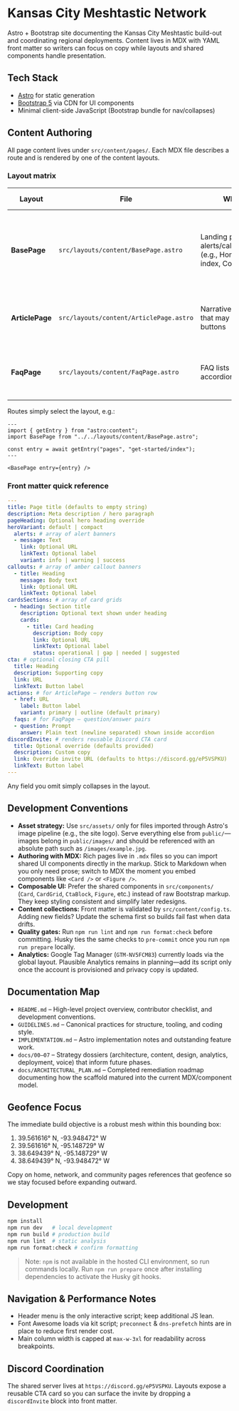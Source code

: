 # Kansas City Meshtastic Network

Astro + Bootstrap site documenting the Kansas City Meshtastic build-out and coordinating regional deployments. Content lives in MDX with YAML front matter so writers can focus on copy while layouts and shared components handle presentation.

## Tech Stack

- [Astro](https://astro.build/) for static generation
- [Bootstrap 5](https://getbootstrap.com/) via CDN for UI components
- Minimal client-side JavaScript (Bootstrap bundle for nav/collapses)

## Content Authoring

All page content lives under `src/content/pages/`. Each MDX file describes a route and is rendered by one of the content layouts.

### Layout matrix

| Layout          | File                                    | When to use                                                                                    | YAML fields consumed                                                                                                |
| --------------- | --------------------------------------- | ---------------------------------------------------------------------------------------------- | ------------------------------------------------------------------------------------------------------------------- |
| **BasePage**    | `src/layouts/content/BasePage.astro`    | Landing pages with alerts/callouts/cards/CTAs (e.g., Home, Get Started index, Community index) | `title`, `description`, `pageHeading`, `heroVariant`, `alerts`, `callouts`, `cardsSections`, `cta`, `discordInvite` |
| **ArticlePage** | `src/layouts/content/ArticlePage.astro` | Narrative pages or guides that may include CTA buttons                                         | `title`, `description`, `pageHeading`, `heroVariant`, `actions`, `discordInvite`                                    |
| **FaqPage**     | `src/layouts/content/FaqPage.astro`     | FAQ lists rendered as accordions                                                               | `title`, `description`, `pageHeading`, `heroVariant`, `faqs`, `discordInvite`                                       |

Routes simply select the layout, e.g.:

```astro
---
import { getEntry } from "astro:content";
import BasePage from "../../layouts/content/BasePage.astro";

const entry = await getEntry("pages", "get-started/index");
---

<BasePage entry={entry} />
```

### Front matter quick reference

```yaml
---
title: Page title (defaults to empty string)
description: Meta description / hero paragraph
pageHeading: Optional hero heading override
heroVariant: default | compact
  alerts: # array of alert banners
  - message: Text
    link: Optional URL
    linkText: Optional label
    variant: info | warning | success
callouts: # array of amber callout banners
  - title: Heading
    message: Body text
    link: Optional URL
    linkText: Optional label
cardsSections: # array of card grids
  - heading: Section title
    description: Optional text shown under heading
    cards:
      - title: Card heading
        description: Body copy
        link: Optional URL
        linkText: Optional label
        status: operational | gap | needed | suggested
cta: # optional closing CTA pill
  title: Heading
  description: Supporting copy
  link: URL
  linkText: Button label
actions: # for ArticlePage – renders button row
  - href: URL
    label: Button label
    variant: primary | outline (default primary)
  faqs: # for FaqPage – question/answer pairs
  - question: Prompt
    answer: Plain text (newline separated) shown inside accordion
discordInvite: # renders reusable Discord CTA card
  title: Optional override (defaults provided)
  description: Custom copy
  link: Override invite URL (defaults to https://discord.gg/eP5VSPKU)
  linkText: Button label
---
```

Any field you omit simply collapses in the layout.

## Development Conventions

- **Asset strategy:** Use `src/assets/` only for files imported through Astro's image pipeline (e.g., the site logo). Serve everything else from `public/`—images belong in `public/images/` and should be referenced with an absolute path such as `/images/example.jpg`.
- **Authoring with MDX:** Rich pages live in `.mdx` files so you can import shared UI components directly in the markup. Stick to Markdown when you only need prose; switch to MDX the moment you embed components like `<Card />` or `<Figure />`.
- **Composable UI:** Prefer the shared components in `src/components/` (`Card`, `CardGrid`, `CtaBlock`, `Figure`, etc.) instead of raw Bootstrap markup. They keep styling consistent and simplify later redesigns.
- **Content collections:** Front matter is validated by `src/content/config.ts`. Adding new fields? Update the schema first so builds fail fast when data drifts.
- **Quality gates:** Run `npm run lint` and `npm run format:check` before committing. Husky ties the same checks to `pre-commit` once you run `npm run prepare` locally.
- **Analytics:** Google Tag Manager (`GTM-NV5FCM83`) currently loads via the global layout. Plausible Analytics remains in planning—add its script only once the account is provisioned and privacy copy is updated.

## Documentation Map

- `README.md` – High-level project overview, contributor checklist, and development conventions.
- `GUIDELINES.md` – Canonical practices for structure, tooling, and coding style.
- `IMPLEMENTATION.md` – Astro implementation notes and outstanding feature work.
- `docs/00–07` – Strategy dossiers (architecture, content, design, analytics, deployment, voice) that inform future phases.
- `docs/ARCHITECTURAL_PLAN.md` – Completed remediation roadmap documenting how the scaffold matured into the current MDX/component model.

## Geofence Focus

The immediate build objective is a robust mesh within this bounding box:

1. 39.561616° N, -93.948472° W
2. 39.561616° N, -95.148729° W
3. 38.649439° N, -95.148729° W
4. 38.649439° N, -93.948472° W

Copy on home, network, and community pages references that geofence so we stay focused before expanding outward.

## Development

```bash
npm install
npm run dev   # local development
npm run build # production build
npm run lint  # static analysis
npm run format:check # confirm formatting
```

> Note: `npm` is not available in the hosted CLI environment, so run commands locally. Run `npm run prepare` once after installing dependencies to activate the Husky git hooks.

## Navigation & Performance Notes

- Header menu is the only interactive script; keep additional JS lean.
- Font Awesome loads via kit script; `preconnect` & `dns-prefetch` hints are in place to reduce first render cost.
- Main column width is capped at `max-w-3xl` for readability across breakpoints.

## Discord Coordination

The shared server lives at `https://discord.gg/eP5VSPKU`. Layouts expose a reusable CTA card so you can surface the invite by dropping a `discordInvite` block into front matter.
